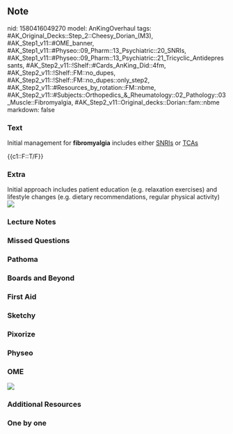 ## Note
nid: 1580416049270
model: AnKingOverhaul
tags: #AK_Original_Decks::Step_2::Cheesy_Dorian_(M3), #AK_Step1_v11::#OME_banner, #AK_Step1_v11::#Physeo::09_Pharm::13_Psychiatric::20_SNRIs, #AK_Step1_v11::#Physeo::09_Pharm::13_Psychiatric::21_Tricyclic_Antidepressants, #AK_Step2_v11::!Shelf::#Cards_AnKing_Did::4fm, #AK_Step2_v11::!Shelf::FM::no_dupes, #AK_Step2_v11::!Shelf::FM::no_dupes::only_step2, #AK_Step2_v11::#Resources_by_rotation::FM::nbme, #AK_Step2_v11::#Subjects::Orthopedics_&_Rheumatology::02_Pathology::03_Muscle::Fibromyalgia, #AK_Step2_v11::Original_decks::Dorian::fam::nbme
markdown: false

### Text
Initial management for <b>fibromyalgia</b> includes either
<u>SNRIs</u> or <u>TCAs</u>
<div>
  {{c1::F::T/F}}
</div>

### Extra
<div>
  Initial approach includes patient education (e.g. relaxation
  exercises) and lifestyle changes (e.g. dietary recommendations,
  regular physical activity)
</div><img src="big_5d9dc58ae0e60.jpg">

### Lecture Notes


### Missed Questions


### Pathoma


### Boards and Beyond


### First Aid


### Sketchy


### Pixorize


### Physeo


### OME
<div class="ome-widget">
  <a href="https://onlinemeded.org?ref=anki"><img src=
  "_OME_AnkiFlashcards_General_3.png"></a>
</div>

### Additional Resources


### One by one

